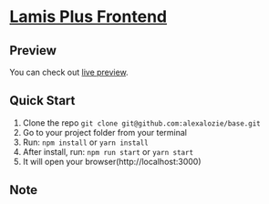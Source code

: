 # [Lamis Plus Frontend](git@github.com:alexalozie/base.git)



## Preview

You can check out [live preview](https://reduction-admin.github.io/react-reduction/).

## Quick Start

1.  Clone the repo `git clone git@github.com:alexalozie/base.git`
2.  Go to your project folder from your terminal
3.  Run: `npm install` or `yarn install`
4.  After install, run: `npm run start` or `yarn start`
5.  It will open your browser(http://localhost:3000)

## Note

